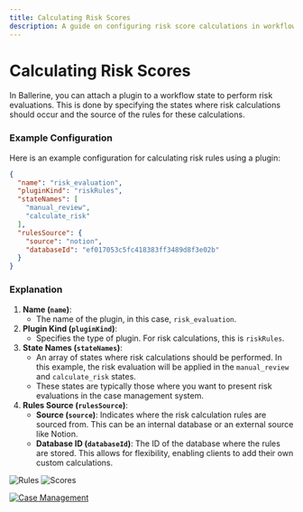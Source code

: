 ```yaml
---
title: Calculating Risk Scores
description: A guide on configuring risk score calculations in workflows using plugins in Ballerine.
---
```


# Calculating Risk Scores
In Ballerine, you can attach a plugin to a workflow state to perform risk evaluations. This is done by specifying the states where risk calculations should occur and the source of the rules for these calculations.

### Example Configuration

Here is an example configuration for calculating risk rules using a plugin:

```json
{
  "name": "risk_evaluation",
  "pluginKind": "riskRules",
  "stateNames": [
    "manual_review",
    "calculate_risk"
  ],
  "rulesSource": {
    "source": "notion",
    "databaseId": "ef017053c5fc418383ff3489d8f3e02b"
  }
}

```

### Explanation

1. **Name (`name`)**:
    - The name of the plugin, in this case, `risk_evaluation`.
2. **Plugin Kind (`pluginKind`)**:
    - Specifies the type of plugin. For risk calculations, this is `riskRules`.
3. **State Names (`stateNames`)**:
    - An array of states where risk calculations should be performed. In this example, the risk evaluation will be applied in the `manual_review` and `calculate_risk` states.
    - These states are typically those where you want to present risk evaluations in the case management system.
4. **Rules Source (`rulesSource`)**:
    - **Source (`source`)**: Indicates where the risk calculation rules are sourced from. This can be an internal database or an external source like Notion.
    - **Database ID (`databaseId`)**: The ID of the database where the rules are stored. This allows for flexibility, enabling clients to add their own custom calculations.

<img title="Rules" alt="Rules" src="https://uploads-ssl.webflow.com/62a3bad46800eb4715b2faf1/669ef83967b80cea9d24075d_Screenshot%202024-07-23%20at%203.17.34.png">

<img title="Scores" alt="Scores" src="https://uploads-ssl.webflow.com/62a3bad46800eb4715b2faf1/669ef83dd564782c92c23d05_Screenshot%202024-07-23%20at%203.17.14.png">
  
[![Case Management](https://uploads-ssl.webflow.com/62a3bad46800eb4715b2faf1/669ef7db41fab67086b6724b_rules%20scores.png)](https://www.loom.com/share/ca4e9254c4904a49ac6ac8c92f486d20?sid=62d0caf8-04d7-4ead-9f88-0ca781a5bcd2)
